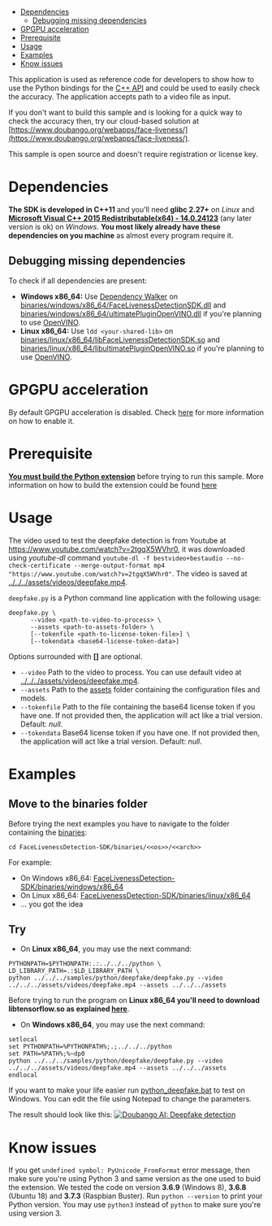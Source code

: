 - [Dependencies](#dependencies)
  - [Debugging missing dependencies](#dependencies-debugging)
- [GPGPU acceleration](#gpu-acceleration)
- [Prerequisite](#prerequisite)
- [Usage](#testing-usage)
- [Examples](#testing-examples)
- [Know issues](#testing-know-issues)

This application is used as reference code for developers to show how to use the Python bindings for the [C++ API](https://www.doubango.org/SDKs/face-liveness/docs/cpp-api.html) and could
be used to easily check the accuracy. The application accepts path to a video file as input. 

If you don't want to build this sample and is looking for a quick way to check the accuracy then, try
our cloud-based solution at [https://www.doubango.org/webapps/face-liveness/](https://www.doubango.org/webapps/face-liveness/).

This sample is open source and doesn't require registration or license key.

<a name="dependencies"></a>
# Dependencies #
**The SDK is developed in C++11** and you'll need **glibc 2.27+** on *Linux* and **[Microsoft Visual C++ 2015 Redistributable(x64) - 14.0.24123](https://www.microsoft.com/en-us/download/details.aspx?id=52685)** (any later version is ok) on *Windows*.  **You most likely already have these dependencies on you machine** as almost every program require it.

<a name="dependencies-debugging"></a>
## Debugging missing dependencies ##
To check if all dependencies are present:
- **Windows x86_64:** Use [Dependency Walker](https://www.dependencywalker.com/) on [binaries/windows/x86_64/FaceLivenessDetectionSDK.dll](../../../binaries/windows/x86_64/FaceLivenessDetectionSDK.dll) and [binaries/windows/x86_64/ultimatePluginOpenVINO.dll](../../../binaries/windows/x86_64/ultimatePluginOpenVINO.dll) if you're planning to use [OpenVINO](https://docs.openvinotoolkit.org/).
- **Linux x86_64:** Use `ldd <your-shared-lib>` on [binaries/linux/x86_64/libFaceLivenessDetectionSDK.so](../../../binaries/linux/x86_64/libFaceLivenessDetectionSDK.so) and [binaries/linux/x86_64/libultimatePluginOpenVINO.so](../../../binaries/linux/x86_64/libultimatePluginOpenVINO.so) if you're planning to use [OpenVINO](https://docs.openvinotoolkit.org/).

<a name="gpu-acceleration"></a>
# GPGPU acceleration #
By default GPGPU acceleration is disabled. Check [here](../../cpp/README.md#gpu-acceleration) for more information on how to enable it.

<a name="prerequisite"></a>
# Prerequisite #

[**You must build the Python extension**](../../../python/README.md) before trying to run this sample. More information on how to build the extension could be found [here](../../../python/README.md)

<a name="testing-usage"></a>
# Usage #

The video used to test the deepfake detection is from Youtube at https://www.youtube.com/watch?v=2tgqX5WVhr0, it was downloaded using *youtube-dl* command `youtube-dl -f bestvideo+bestaudio --no-check-certificate --merge-output-format mp4 "https://www.youtube.com/watch?v=2tgqX5WVhr0"`. The video is saved at [../../../assets/videos/deepfake.mp4](../../../assets/videos/deepfake.mp4).

`deepfake.py` is a Python command line application with the following usage:
```
deepfake.py \
      --video <path-to-video-to-process> \
      --assets <path-to-assets-folder> \
      [--tokenfile <path-to-license-token-file>] \
      [--tokendata <base64-license-token-data>]
```
Options surrounded with **[]** are optional.
- `--video` Path to the video to process. You can use default video at [../../../assets/videos/deepfake.mp4](../../../assets/videos/deepfake.mp4).
- `--assets` Path to the [assets](../../../assets) folder containing the configuration files and models.
- `--tokenfile` Path to the file containing the base64 license token if you have one. If not provided then, the application will act like a trial version. Default: *null*.
- `--tokendata` Base64 license token if you have one. If not provided then, the application will act like a trial version. Default: *null*.

<a name="testing-examples"></a>
# Examples #

## Move to the binaries folder ##
Before trying the next examples you have to navigate to the folder containing the [binaries](../binaries):
```
cd FaceLivenessDetection-SDK/binaries/<<os>>/<<arch>>
```
For example:
 * On Windows x86_64: [FaceLivenessDetection-SDK/binaries/windows/x86_64](../../../binaries/windows/x86_64)
 * On Linux x86_64: [FaceLivenessDetection-SDK/binaries/linux/x86_64](../../../binaries/linux/x86_64)
 * ... you got the idea

## Try ##

- On **Linux x86_64**, you may use the next command:
```
PYTHONPATH=$PYTHONPATH:.:../../../python \
LD_LIBRARY_PATH=.:$LD_LIBRARY_PATH \
python ../../../samples/python/deepfake/deepfake.py --video ../../../assets/videos/deepfake.mp4 --assets ../../../assets
```
Before trying to run the program on **Linux x86_64 you'll need to download libtensorflow.so as explained [here](../../cpp/README.md#gpu-acceleration-tensorflow-linux)**.

- On **Windows x86_64**, you may use the next command:
```
setlocal
set PYTHONPATH=%PYTHONPATH%;.;../../../python
set PATH=%PATH%;%~dp0
python ../../../samples/python/deepfake/deepfake.py --video ../../../assets/videos/deepfake.mp4 --assets ../../../assets
endlocal
```
If you want to make your life easier run [python_deepfake.bat](../../../binaries/windows/x86_64/python_deepfake.bat) to test on Windows. You can edit the file using Notepad to change the parameters.

The result should look like this:
[![Doubango AI: Deepfake detection](https://doubango.org/videos/liveness/deepfake-zelinsky.jpg)](https://doubango.org/videos/liveness/deepfake-zelinsky-x264.mp4)

<a name="testing-know-issues"></a>
# Know issues #
If you get `undefined symbol: PyUnicode_FromFormat` error message, then make sure you're using Python 3 and same version as the one used to buid the extension. We tested the code on version **3.6.9** (Windows 8), **3.6.8** (Ubuntu 18) and **3.7.3** (Raspbian Buster). Run `python --version` to print your Python version. You may use `python3` instead of `python` to make sure you're using version 3.


